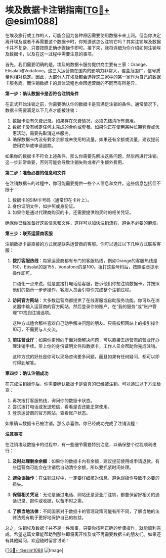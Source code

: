 # 埃及数据卡注销指南[[TG💪+ @esim1088](https://t.me/s/esim1088)]

在埃及旅行或工作的人，可能会因为各种原因需要使用数据卡来上网。但当你决定离开埃及或者不再需要这个数据卡时，你知道该怎么注销它吗？其实注销埃及数据卡并不复杂，只要按照正确步骤操作即可。接下来，我将详细为你介绍如何注销埃及数据卡，以及在这一过程中需要注意的事项。

首先，我们需要明确的是，埃及的数据卡服务提供商主要有三家：Orange、Etisalat和Vodafone。这三大运营商在国内的影响力非常大，覆盖范围广，信号质量也相对稳定。因此，大部分人在埃及都会选择这三家中的某一家作为自己的数据卡服务商。而注销数据卡的具体流程也会因运营商的不同而有所差异。

**第一步：确认数据卡是否符合注销条件**

在正式开始注销之前，你需要确认你的数据卡是否满足注销的条件。通常情况下，数据卡需要满足以下几点才能被注销：

1. 数据卡没有欠费记录。如果存在欠费情况，必须先结清所有费用。
2. 数据卡没有绑定任何未完成的合约或套餐。如果你正在使用某种长期套餐或优惠活动，需要先取消这些服务。
3. 确保数据卡内没有剩余余额或未使用的流量。如果还有余额或流量，建议提前使用完毕或申请退款。

如果你的数据卡不符合上述条件，那么你需要先解决这些问题，然后再进行注销。这一步非常重要，否则可能会导致注销失败或者产生额外费用。

**第二步：准备必要的信息和文件**

在注销数据卡的过程中，你可能需要提供一些个人信息和文件。这些信息包括但不限于：

1. 数据卡的SIM卡号码（通常印在卡片上）。
2. 身份证明文件，如护照或身份证。
3. 如果你是通过代理商购买的卡，还需要提供购买时的相关凭证。

确保你已经准备好这些信息和文件，这样可以加快注销流程，避免不必要的麻烦。

**第三步：联系运营商客服**

注销数据卡最直接的方式就是联系运营商的客服。你可以通过以下几种方式联系客服：

1. **拨打客服热线**：每家运营商都有专门的客服热线，例如Orange的客服热线是150，Etisalat的是155，Vodafone的是100。拨打这些号码后，按照语音提示操作即可。
   
   口语化一点来说，就是直接打电话给客服，告诉他们你想注销数据卡，并按照他们的指示一步步操作。客服人员会引导你完成整个注销过程。

2. **访问官方网站**：大多数运营商都提供了在线客服或自助服务功能。你可以在浏览器中输入运营商的官方网站，然后登录你的账户，在“我的服务”或“账户管理”中找到注销选项。

   这种方式适合那些喜欢自己动手解决问题的朋友。只需按照网站上的指引操作即可，不需要与人交流。

3. **前往营业厅**：如果你更倾向于面对面解决问题，可以直接去运营商的营业厅办理注销手续。带上你的身份证明文件和数据卡，工作人员会帮助你完成注销。

   这种方式的好处是你可以现场咨询更多问题，而且如果有任何疑问，都可以即时得到解答。

**第四步：确认注销成功**

在完成注销操作后，你需要确认数据卡是否真的已经被注销。可以通过以下方法检查：

1. 再次拨打客服热线，询问你的数据卡状态。
2. 尝试拨打电话或发送短信，看看是否还能正常使用。
3. 登录运营商的官方网站，查看账户状态。

如果确认数据卡已被注销，那么恭喜你，你已经成功完成了注销流程！

**注意事项**

在注销埃及数据卡的过程中，有一些细节需要特别注意，以确保整个过程顺利进行：

1. **及时处理剩余余额**：如果你的数据卡内有余额，建议提前使用或申请退款。有些运营商可能会在注销后自动清空余额，所以要抓紧时间处理。

2. **避免误操作**：在注销过程中，一定要仔细核对信息，避免误操作导致不必要的损失。

3. **保留相关凭证**：无论是通过电话、网站还是营业厅注销，都要保留好相关的通话记录、邮件或收据，以备不时之需。

4. **了解当地法律**：不同国家对于数据卡的管理政策可能有所不同，了解当地的法律法规有助于更好地保护自己的权益。

总之，注销埃及数据卡并不是一件难事，只要你按照正确的步骤操作，就能顺利完成。希望这篇文章能帮助到那些即将离开埃及或不再需要数据卡的朋友们。如果还有其他疑问，欢迎随时留言讨论！

[[TG💪+ @esim1088](https://t.me/s/esim1088) ![Image](https://i.postimg.cc/4NQfJmqS/Snipaste-2025-05-13-00-14-12.png)]